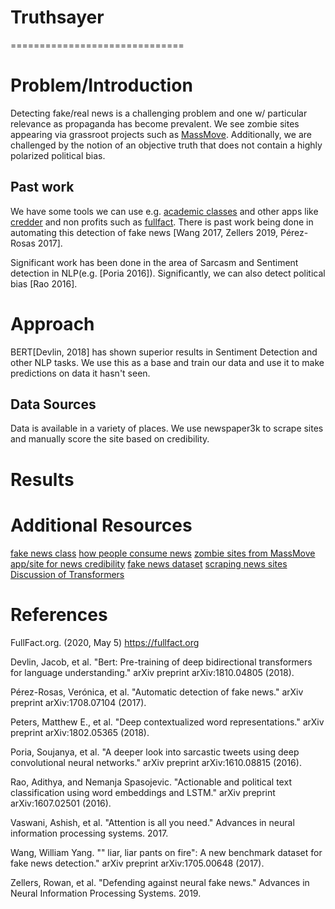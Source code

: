 # Truthsayer
==============================

# Problem/Introduction

Detecting fake/real news is a challenging problem and one w/ particular relevance as propaganda has become prevalent.  We see zombie sites appearing via grassroot projects such as [MassMove](https://github.com/MassMove/AttackVectors).  Additionally, we are challenged by the notion of an objective truth that does not contain a highly polarized political bias.  

## Past work

We have some tools we can use e.g. [academic classes](https://callingbullshit.org) and other apps like [credder](https://credder.com/) and non profits such as [fullfact](https://fullfact.org).  There is past work being done in automating this detection of fake news [Wang 2017, Zellers 2019, Pérez-Rosas 2017].

Significant work has been done in the area of Sarcasm and Sentiment detection in NLP(e.g. [Poria 2016]).  Significantly, we can also detect political bias [Rao 2016].

# Approach

BERT[Devlin, 2018] has shown superior results in Sentiment Detection and other NLP tasks.  We use this as a base and train our data and use it to make predictions on data it hasn't seen.

## Data Sources

Data is available in a variety of places.  We use newspaper3k to scrape sites and manually score the site based on credibility.

# Results


# Additional Resources

[fake news class](https://callingbullshit.org)
[how people consume news](http://www.digitalnewsreport.org/survey/2019/how-younger-generations-consume-news-differently/)
[zombie sites from MassMove](https://github.com/MassMove/AttackVectors)
[app/site for news credibility](https://credder.com/)
[fake news dataset](https://github.com/klout/opendata/tree/master/political_leaning)
[scraping news sites](https://newspaper.readthedocs.io/en/latest/)
[Discussion of Transformers](https://towardsdatascience.com/transformer-attention-is-all-you-need-1e455701fdd9)

# References

FullFact.org. (2020, May 5) https://fullfact.org

Devlin, Jacob, et al. "Bert: Pre-training of deep bidirectional transformers for language understanding." arXiv preprint arXiv:1810.04805 (2018).

Pérez-Rosas, Verónica, et al. "Automatic detection of fake news." arXiv preprint arXiv:1708.07104 (2017).

Peters, Matthew E., et al. "Deep contextualized word representations." arXiv preprint arXiv:1802.05365 (2018).

Poria, Soujanya, et al. "A deeper look into sarcastic tweets using deep convolutional neural networks." arXiv preprint arXiv:1610.08815 (2016).

Rao, Adithya, and Nemanja Spasojevic. "Actionable and political text classification using word embeddings and LSTM." arXiv preprint arXiv:1607.02501 (2016).

Vaswani, Ashish, et al. "Attention is all you need." Advances in neural information processing systems. 2017.

Wang, William Yang. "" liar, liar pants on fire": A new benchmark dataset for fake news detection." arXiv preprint arXiv:1705.00648 (2017).

Zellers, Rowan, et al. "Defending against neural fake news." Advances in Neural Information Processing Systems. 2019.

